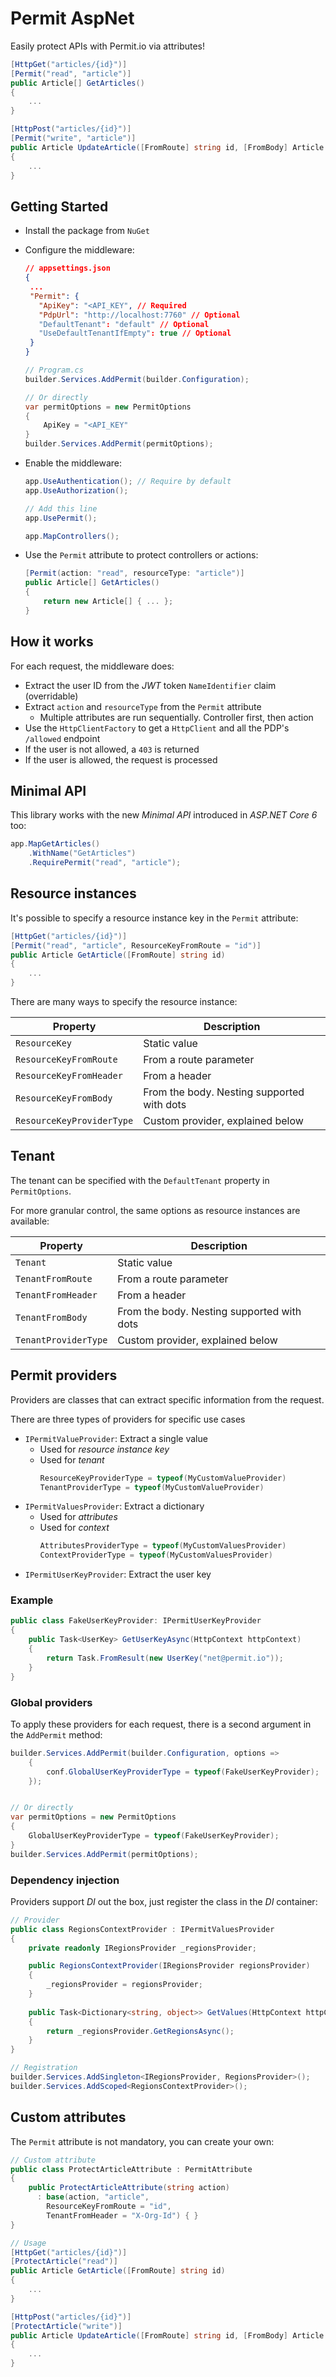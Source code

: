 # Permit AspNet

Easily protect APIs with Permit.io via attributes!

```csharp
[HttpGet("articles/{id}")]
[Permit("read", "article")]
public Article[] GetArticles()
{
    ...
}

[HttpPost("articles/{id}")]
[Permit("write", "article")]
public Article UpdateArticle([FromRoute] string id, [FromBody] Article article)
{
    ...
}
```

## Getting Started

* Install the package from `NuGet`
* Configure the middleware:
   ```json
  // appsettings.json
  {
    ...
    "Permit": {
      "ApiKey": "<API_KEY", // Required
      "PdpUrl": "http://localhost:7760" // Optional
      "DefaultTenant": "default" // Optional
      "UseDefaultTenantIfEmpty": true // Optional 
    }
  }
  ```
  ```csharp  
  // Program.cs
  builder.Services.AddPermit(builder.Configuration);
  
  // Or directly
  var permitOptions = new PermitOptions
  {
      ApiKey = "<API_KEY"
  }
  builder.Services.AddPermit(permitOptions);
  ```
  
* Enable the middleware:
  ```csharp
  app.UseAuthentication(); // Require by default
  app.UseAuthorization();
  
  // Add this line
  app.UsePermit();

  app.MapControllers();
  ```
* Use the `Permit` attribute to protect controllers or actions:
  ```csharp
  [Permit(action: "read", resourceType: "article")]
  public Article[] GetArticles()
  {
      return new Article[] { ... };
  }
  ```
  
## How it works

For each request, the middleware does:
* Extract the user ID from the *JWT* token `NameIdentifier` claim (overridable)
* Extract `action` and `resourceType` from the `Permit` attribute
  * Multiple attributes are run sequentially. Controller first, then action
* Use the `HttpClientFactory` to get a `HttpClient` and all the PDP's `/allowed` endpoint 
* If the user is not allowed, a `403` is returned
* If the user is allowed, the request is processed

## Minimal API

This library works with the new *Minimal API* introduced in *ASP.NET Core 6* too:

```csharp
app.MapGetArticles()
    .WithName("GetArticles")
    .RequirePermit("read", "article");
```

## Resource instances

It's possible to specify a resource instance key in the `Permit` attribute:

```csharp
[HttpGet("articles/{id}")]
[Permit("read", "article", ResourceKeyFromRoute = "id")]
public Article GetArticle([FromRoute] string id)
{
    ...
}
```

There are many ways to specify the resource instance:

| Property                  | Description                                |
|---------------------------|--------------------------------------------| 
| `ResourceKey`             | Static value                               |
| `ResourceKeyFromRoute`    | From a route parameter                     | 
| `ResourceKeyFromHeader`   | From a header                              |
| `ResourceKeyFromBody`     | From the body. Nesting supported with dots |
| `ResourceKeyProviderType` | Custom provider, explained below           |

## Tenant

The tenant can be specified with the `DefaultTenant` property in `PermitOptions`.

For more granular control, the same options as resource instances are available:

| Property             | Description                                |
|----------------------|--------------------------------------------|
| `Tenant`             | Static value                               |
| `TenantFromRoute`    | From a route parameter                     |
| `TenantFromHeader`   | From a header                              |
| `TenantFromBody`     | From the body. Nesting supported with dots |
| `TenantProviderType` | Custom provider, explained below           |

## Permit providers

Providers are classes that can extract specific information from the request.

There are three types of providers for specific use cases
* `IPermitValueProvider`: Extract a single value
  * Used for *resource instance key*
  * Used for *tenant*
    ```csharp
    ResourceKeyProviderType = typeof(MyCustomValueProvider)
    TenantProviderType = typeof(MyCustomValueProvider)
    ```
* `IPermitValuesProvider`: Extract a dictionary
  * Used for *attributes*
  * Used for *context*
    ```csharp
    AttributesProviderType = typeof(MyCustomValuesProvider)
    ContextProviderType = typeof(MyCustomValuesProvider)
    ```
* `IPermitUserKeyProvider`: Extract the user key

### Example

```csharp
public class FakeUserKeyProvider: IPermitUserKeyProvider
{
    public Task<UserKey> GetUserKeyAsync(HttpContext httpContext)
    {
        return Task.FromResult(new UserKey("net@permit.io"));
    }
}
```

### Global providers

To apply these providers for each request, there is a second argument in the `AddPermit` method:

```csharp
builder.Services.AddPermit(builder.Configuration, options =>
    {
        conf.GlobalUserKeyProviderType = typeof(FakeUserKeyProvider);
    });


// Or directly
var permitOptions = new PermitOptions
{
    GlobalUserKeyProviderType = typeof(FakeUserKeyProvider);
}
builder.Services.AddPermit(permitOptions);
```

### Dependency injection

Providers support *DI* out the box, just register the class in the *DI* container:

```csharp
// Provider
public class RegionsContextProvider : IPermitValuesProvider
{
    private readonly IRegionsProvider _regionsProvider;

    public RegionsContextProvider(IRegionsProvider regionsProvider)
    {
        _regionsProvider = regionsProvider;
    }
    
    public Task<Dictionary<string, object>> GetValues(HttpContext httpContext)
    {
        return _regionsProvider.GetRegionsAsync();
    }
}

// Registration
builder.Services.AddSingleton<IRegionsProvider, RegionsProvider>();
builder.Services.AddScoped<RegionsContextProvider>();
```

## Custom attributes

The `Permit` attribute is not mandatory, you can create your own:

```csharp
// Custom attribute
public class ProtectArticleAttribute : PermitAttribute
{
    public ProtectArticleAttribute(string action)
      : base(action, "article",
        ResourceKeyFromRoute = "id",
        TenantFromHeader = "X-Org-Id") { }
}

// Usage
[HttpGet("articles/{id}")]
[ProtectArticle("read")]
public Article GetArticle([FromRoute] string id)
{
    ...
}

[HttpPost("articles/{id}")]
[ProtectArticle("write")]
public Article UpdateArticle([FromRoute] string id, [FromBody] Article article)
{
    ...
}
```
